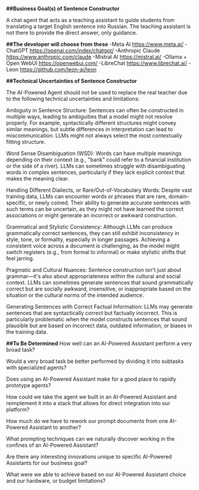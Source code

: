 **##Business Goal(s) of Sentence Constructor**

A chat agent that acts as a teaching assistant to guide students from translating a target English sentence into Russian. The teaching assistant is not there to provide the direct answer, only guidance.


**##The developer will choose from these**
-Meta AI https://www.meta.ai/
-ChatGPT https://openai.com/index/chatgpt/
-Anthropic Claude https://www.anthropic.com/claude
-Mistral AI https://mistral.ai/
-Ollama + Open WebUI https://openwebui.com/
-LibreChat https://www.librechat.ai/
-Leon https://github.com/leon-ai/leon



**##Technical Uncertainties of Sentence Constructor**

The AI-Powered Agent should not be used to replace the real teacher due to the following technical uncertainties and limitations:  

Ambiguity in Sentence Structure: Sentences can often be constructed in multiple ways, leading to ambiguities that a model might not resolve properly. For example, syntactically different structures might convey similar meanings, but subtle differences in interpretation can lead to miscommunication. LLMs might not always select the most contextually fitting structure.

Word Sense Disambiguation (WSD): Words can have multiple meanings depending on their context (e.g., "bank" could refer to a financial institution or the side of a river). LLMs can sometimes struggle with disambiguating words in complex sentences, particularly if they lack explicit context that makes the meaning clear.

Handling Different Dialiects, or Rare/Out-of-Vocabulary Words: Despite vast training data, LLMs can encounter words or phrases that are rare, domain-specific, or newly coined. Their ability to generate accurate sentences with such terms can be uncertain, as they might not have learned the correct associations or might generate an incorrect or awkward construction.

Grammatical and Stylistic Consistency: Although LLMs can produce grammatically correct sentences, they can still exhibit inconsistency in style, tone, or formality, especially in longer passages. Achieving a consistent voice across a document is challenging, as the model might switch registers (e.g., from formal to informal) or make stylistic shifts that feel jarring.

Pragmatic and Cultural Nuances: Sentence construction isn't just about grammar—it's also about appropriateness within the cultural and social context. LLMs can sometimes generate sentences that sound grammatically correct but are socially awkward, insensitive, or inappropriate based on the situation or the cultural norms of the intended audience.

Generating Sentences with Correct Factual Information: LLMs may generate sentences that are syntactically correct but factually incorrect. This is particularly problematic when the model constructs sentences that sound plausible but are based on incorrect data, outdated information, or biases in the training data.


**##To Be Determined**
How well can an AI-Powered Assistant perform a very broad task?

Would a very broad task be better performed by dividing it into subtasks with specialized agents?

Does using an AI-Powered Assistant make for a good place to rapidly prototype agents?

How could we take the agent we built in an AI-Powered Assistant and reimplement it into a stack that allows for direct integration into our platform?	

How much do we have to rework our prompt documents from one AI-Powered Assistant to another?

What prompting techniques can we naturally discover working in the confines of an AI-Powered Assistant?

Are there any interesting innovations unique to specific AI-Powered Assistants for our business goal?

What were we able to achieve based on our AI-Powered Assistant choice and our hardware, or budget limitations?
